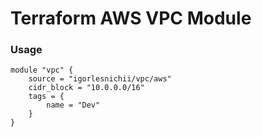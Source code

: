 # Terraform AWS VPC Module

### Usage
```
module "vpc" {
    source = "igorlesnichii/vpc/aws"
    cidr_block = "10.0.0.0/16"
    tags = {
        name = "Dev"
    }
}
```
